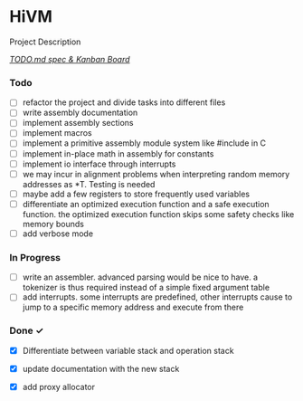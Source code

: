 # HiVM

Project Description

<em>[TODO.md spec & Kanban Board](https://bit.ly/3fCwKfM)</em>

### Todo

- [ ] refactor the project and divide tasks into different files  
- [ ] write assembly documentation  
- [ ] implement assembly sections  
- [ ] implement macros  
- [ ] implement a primitive assembly module system like #include in C  
- [ ] implement in-place math in assembly for constants  
- [ ] implement io interface through interrupts  
- [ ] we may incur in alignment problems when interpreting random memory addresses as *T. Testing is needed  
- [ ] maybe add a few registers to store frequently used variables  
- [ ] differentiate an optimized execution function and a safe execution function. the optimized execution function skips some safety checks like memory bounds  
- [ ] add verbose mode  

### In Progress

- [ ] write an assembler. advanced parsing would be nice to have. a tokenizer is thus required instead of a simple fixed argument table  
- [ ] add interrupts. some interrupts are predefined, other interrupts cause to jump to a specific memory address and execute from there  

### Done ✓

- [x] Differentiate between variable stack and operation stack  
- [x] update documentation with the new stack  
- [x] add proxy allocator  

